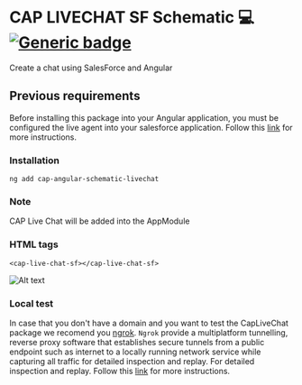 # CAP LIVECHAT SF Schematic 💻 [![Generic badge](https://img.shields.io/badge/CAP-Active-<COLOR>.svg)](https://shields.io/) 

Create a chat using SalesForce and Angular  

## **Previous requirements**

Before installing this package into your Angular application, you must be configured the live agent into your salesforce application. Follow this [link](https://help.salesforce.com/articleView?id=snapins_chat_setup.htm&type=5) for more instructions.

### Installation

``` ng add cap-angular-schematic-livechat ```

### **Note**
CAP Live Chat will be added into the AppModule

### **HTML tags**

`<cap-live-chat-sf></cap-live-chat-sf>` 

![Alt text](https://github.com/software-allies/cap-livechat/blob/development/assets/images/cap-livechat.png?raw=true "caplivechat")

### **Local test**

In case that you don't have a domain and you want to test the CapLiveChat package we recomend you [ngrok](https://ngrok.com/). ``Ngrok`` provide a multiplatform tunnelling, reverse proxy software that establishes secure tunnels from a public endpoint such as internet to a locally running network service while capturing all traffic for detailed inspection and replay. For detailed inspection and replay. Follow this [link](https://www.npmjs.com/package/ngrok) for more instructions.
